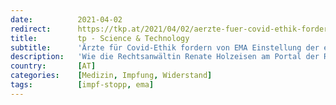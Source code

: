 ```yaml
---
date:          2021-04-02
redirect:      https://tkp.at/2021/04/02/aerzte-fuer-covid-ethik-fordern-von-ema-einstellung-der-experimentellen-impfungen/
title:         tp - Science & Technology
subtitle:      'Ärzte für Covid-Ethik fordern von EMA Einstellung der experimentellen Impfungen'
description:   'Wie die Rechtsanwältin Renate Holzeisen am Portal der Rechtsanwälte für Grundrechte berichtet, haben Ärzte und Wissenschaftler aus 25 Staaten der Generaldirektorin der Europäischen Arzneimittelagentur, Emer Cooke, ein Schreiben zugestellt, mit dem sie einer Stellungnahme der EMA vom 23.03.2021 widersprechen. Damit widerlegen sie die Behauptungen der EMA die weitere Anwendung der experimentellen auf Gentechnik basierten sog. …'
country:       [AT]
categories:    [Medizin, Impfung, Widerstand]
tags:          [impf-stopp, ema]
---
```

